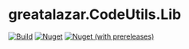 # greatalazar.CodeUtils.Lib

[![Build](https://github.com/greatalazar/greatalazar.CodeUtil.Lib/actions/workflows/Build.yml/badge.svg)](https://github.com/greatalazar/greatalazar.CodeUtil.Lib/actions/workflows/Build.yml)
[![Nuget](https://img.shields.io/nuget/v/greatalazar.CodeUtils.Lib)](https://www.nuget.org/packages/greatalazar.CodeUtils.Lib/latest)
[![Nuget (with prereleases)](https://img.shields.io/nuget/vpre/greatalazar.CodeUtils.Lib)](https://www.nuget.org/packages/greatalazar.CodeUtils.Lib/absoluteLatest)
